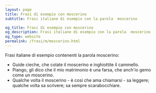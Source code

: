 ```yaml
---
layout: page
title: Frasi di esempio con moscerino 
subtitle: Frasi italiane di esempio con la parola  moscerino

og_title: Frasi di esempio con moscerino 
og_description: Frasi italiane di esempio con la parola  moscerino
og_type: website
permalink: /frasi/m/moscerino.html
---
```


Frasi italiane di esempio contenenti la parola moscerino:


- Guide cieche, che colate il moscerino e inghiottite il cammello.
- Piango, gli dico che il mio matrimonio è una farsa, che anch'io gemo come un moscerino.
- Qualche volta il moscerino - è così che ama chiamarsi - sa leggere; qualche volta sa scrivere; sa sempre scarabocchiare.
